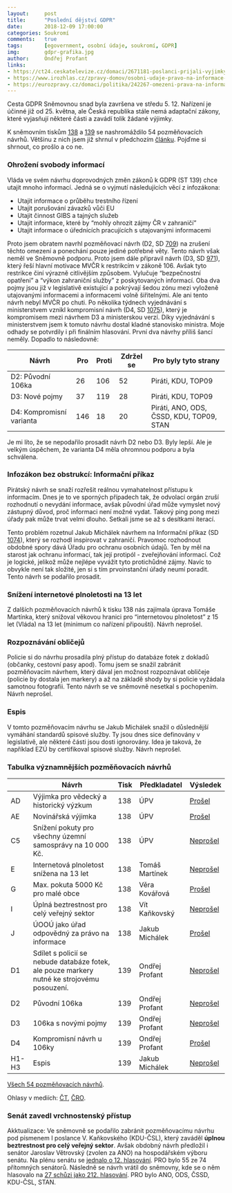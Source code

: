 ```yaml
---
layout:     post
title:      "Poslední dějství GDPR"
date:       2018-12-09 17:00:00
categories: Soukromí
comments:   true
tags:       [egovernment, osobní údaje, soukromí, GDPR]
img:        gdpr-grafika.jpg
author:     Ondřej Profant
links:
- https://ct24.ceskatelevize.cz/domaci/2671181-poslanci-prijali-vyjimky-v-ochrane-soukromi-skryta-kamera-v-mediich-zustane-pripustna
- https://www.irozhlas.cz/zpravy-domov/osobni-udaje-pravo-na-informace-106-poslanecka-snemovna-pirati_1812051114_kno
- https://eurozpravy.cz/domaci/politika/242267-omezeni-prava-na-informace-babisovi-plan-nevysel-snemovna-zmirnila-vladni-navrh/
---
```


Cesta GDPR Sněmovnou snad byla završena ve středu 5. 12. Nařízení je účinné již od 25. května, ale Česká republika stále nemá adaptační zákony, které vyjasňují některé části a zavádí tolik žádané výjimky.

<!--more-->

K sněmovním tiskům [138](http://www.psp.cz/sqw/historie.sqw?o=8&T=138) a [139](http://www.psp.cz/sqw/historie.sqw?o=8&T=139) se nashromáždilo 54 pozměňovacích návrhů. Většinu z nich jsem již shrnul v předchozím [článku](https://www.profant.eu/2018/gdpr-ve-snemovne.html). Pojďme si shrnout, co prošlo a co ne.

### Ohrožení svobody informací

Vláda ve svém návrhu doprovodných změn zákonů k GDPR (ST 139) chce utajit mnoho informací. Jedná se o vyjmutí následujících věcí z infozákona:

- Utajit informace o průběhu trestního řízení
- Utajit porušování závazků vůči EU
- Utajit činnost GIBS a tajných služeb
- Utajit informace, které by “mohly ohrozit zájmy ČR v zahraničí”
- Utajit informace o úřednících pracujících s utajovanými informacemi

Proto jsem obratem navrhl pozměňovací návrh (D2, SD [709](http://www.psp.cz/sqw/text/orig2.sqw?idd=135177)) na zrušení těchto omezení a ponechání pouze jediné potřebné věty. Tento návrh však neměl ve Sněmovně podporu. Proto jsem dále připravil návrh (D3, SD [971](http://www.psp.cz/sqw/text/orig2.sqw?idd=135813)), který řeší hlavní motivace MVČR k restrikcím v zákoně 106. Avšak tyto restrikce činí výrazně citlivějším způsobem. Vylučuje “bezpečnostní opatření” a “výkon zahraniční služby” z poskytovaných informací. Oba dva pojmy jsou již v legislativě existující a pokrývají šedou zónu mezi vyloženě utajovanými informacemi a informacemi volně šiřitelnými. Ale ani tento návrh nebyl MVČR po chuti. Po několika týdnech vyjednávání s ministerstvem vznikl kompromisní návrh (D4, SD [1075](http://www.psp.cz/sqw/text/orig2.sqw?idd=136154)), který je kompromisem mezi návrhem D3 a ministerskou verzí. Díky vyjednávání s ministerstvem jsem k tomuto návrhu dostal kladné stanovisko ministra. Moje odhady se potvrdily i při finálním hlasování. První dva návrhy příliš šancí neměly. Dopadlo to následovně:


|Návrh |Pro |Proti | Zdržel se | Pro byly tyto strany |
|---|---|---|---|---|
|D2: Původní 106ka |26 |106 |52 |Piráti, KDU, TOP09 |
|D3: Nové pojmy |37 |119 |28 |Piráti, KDU, TOP09 |
|D4: Kompromisní varianta |146 |18 |20 |Piráti, ANO, ODS, ČSSD, KDU, TOP09, STAN |

Je mi líto, že se nepodařilo prosadit návrh D2 nebo D3. Byly lepší. Ale je velkým úspěchem, že varianta D4 měla ohromnou podporu a byla schválena.

### Infozákon bez obstrukcí: Informační příkaz

Pirátský návrh se snaží rozřešit reálnou vymahatelnost přístupu k informacím. Dnes je to ve sporných případech tak, že odvolací orgán zruší rozhodnutí o nevydání informace, avšak původní úřad může vymyslet nový zástupný důvod, proč informaci není možné vydat. Takový ping pong mezi úřady pak může trvat velmi dlouho. Setkali jsme se až s desítkami iterací.

Tento problém rozetnul Jakub Michálek návrhem na Informační příkaz (SD [1074](http://www.psp.cz/sqw/text/orig2.sqw?idd=136143)), který se rozhodl inspirovat v zahraničí. Pravomoc rozhodnout obdobné spory dává Úřadu pro ochranu osobních údajů. Ten by měl na starost jak ochranu informací, tak její protipól - zveřejňování informací. Což je logické, jelikož může nejlépe vyvážit tyto protichůdné zájmy. Navíc to obvykle není tak složité, jen si s tím prvoinstanční úřady neumí poradit. Tento návrh se podařilo prosadit.

### Snížení internetové plnoletosti na 13 let

Z dalších pozměňovacích návrhů k tisku 138 nás zajímala úprava Tomáše Martínka, který snižoval věkovou hranici pro “internetovou plnoletost” z 15 let (Vláda) na 13 let (minimum co nařízení připouští). Návrh neprošel.

### Rozpoznávání obličejů

Policie si do návrhu prosadila plný přístup do databáze fotek z dokladů (občanky, cestovní pasy apod). Tomu jsem se snažil zabránit pozměňovacím návrhem, který dával jen možnost rozpoznávat obličeje (policie by dostala jen markery) a až na základě shody by si policie vyžádala samotnou fotografii. Tento návrh se ve sněmovně nesetkal s pochopením. Návrh neprošel.

### Espis

V tomto pozměňovacím návrhu se Jakub Michálek snažil o důslednější vymáhání standardů spisové služby. Ty jsou dnes sice definovány v legislativě, ale některé části jsou dosti ignorovány. Idea je taková, že například EZÚ by certifikoval spisové služby. Návrh neprošel.

### Tabulka významnějších pozměňovacích návrhů 

||Návrh |Tisk |Předkladatel |Výsledek |
|---|---|---|---|---|
|AD | Výjimka pro vědecký a historický výzkum |138 |ÚPV | [Prošel](http://www.psp.cz/sqw/hlasy.sqw?g=68409&l=cz) |
|AE | Novinářská výjimka |138 |ÚPV | [Prošel](http://www.psp.cz/sqw/hlasy.sqw?g=68410&l=cz) |
|C5 | Snížení pokuty pro všechny územní samosprávy na 10 000 Kč. | 138 | ÚPV | [Neprošel](http://www.psp.cz/sqw/hlasy.sqw?g=68417&l=cz) |
|E  | Internetová plnoletost snížena na 13 let |138 |Tomáš Martínek | [Neprošel](http://www.psp.cz/sqw/hlasy.sqw?g=68415&l=cz) |
|G  | Max. pokuta 5000 Kč pro malé obce |138 |Věra Kovářová | [Prošel](http://www.psp.cz/sqw/hlasy.sqw?g=68418&l=cz) |
|I  | Úplná beztrestnost pro celý veřejný sektor |138|Vít Kaňkovský | [Neprošel](https://www.psp.cz/sqw/hlasy.sqw?g=68416&l=cz) |
|J  | ÚOOÚ jako úřad odpovědný za právo na informace |138 |Jakub Michálek | [Prošel](http://www.psp.cz/sqw/hlasy.sqw?g=68420&l=cz) |
|D1 | Sdílet s policií se nebude databáze fotek, ale pouze markery nutné ke strojovému posouzení. |139 |Ondřej Profant | [Neprošel](https://www.psp.cz/sqw/hlasy.sqw?g=68596&l=cz) |
|D2 | Původní 106ka |139 |Ondřej Profant | [Neprošel](https://www.psp.cz/sqw/hlasy.sqw?g=68597&l=cz) |
|D3 | 106ka s novými pojmy |139 |Ondřej Profant | [Neprošel](https://www.psp.cz/sqw/hlasy.sqw?g=68598) |
|D4 | Kompromisní návrh u 106ky |139 |Ondřej Profant | [Prošel](https://www.psp.cz/sqw/hlasy.sqw?g=68599) |
|H1-H3 | Espis |139 |Jakub Michálek | [Neprošel](http://www.psp.cz/sqw/hlasy.sqw?G=68605) |

[Všech 54 pozměňovacích návrhů](https://docs.google.com/spreadsheets/d/1xOBelces2J9kLUGqYxDEoxCWTeNsk-vhlzVyHHkRUJk/edit?usp=sharing). 

Ohlasy v mediích: [ČT](https://ct24.ceskatelevize.cz/domaci/2671181-poslanci-prijali-vyjimky-v-ochrane-soukromi-skryta-kamera-v-mediich-zustane-pripustna), [ČRO](https://www.irozhlas.cz/zpravy-domov/osobni-udaje-pravo-na-informace-106-poslanecka-snemovna-pirati_1812051114_kno).

### Senát zavedl vrchnostenský přístup

Akktualizace: Ve sněmovně se podařilo zabránit pozměňovacímu návrhu pod písmenem I poslance V. Kaňkovského (KDU-ČSL), který zaváděl **úplnou beztrestnost pro celý veřejný sektor**. 
Avšak obdobný návrh předložil i senátor Jaroslav Větrovský (zvolen za ANO) na hospodářském výboru senátu. Na plénu senátu se [jednalo o 12. hlasování](https://www.senat.cz/xqw/xervlet/pssenat/hlasy?G=17894&O=12). PRO bylo 55 ze 74 přítomných senátorů. Následně se návrh vrátil do sněmovny, kde se o něm hlasovalo na [27 schůzi jako 212. hlasování](https://www.psp.cz/sqw/hlasy.sqw?G=69364). PRO bylo ANO, ODS, ČSSD, KDU-ČSL, STAN.
